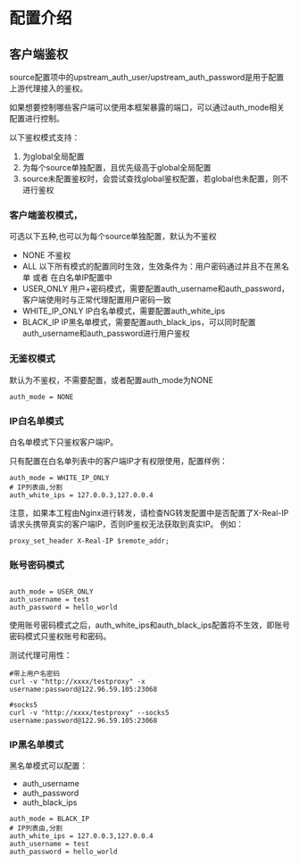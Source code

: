 # 配置介绍

## 客户端鉴权
source配置项中的upstream_auth_user/upstream_auth_password是用于配置上游代理接入的鉴权。

如果想要控制哪些客户端可以使用本框架暴露的端口，可以通过auth_mode相关配置进行控制。

以下鉴权模式支持：
1. 为global全局配置
2. 为每个source单独配置，且优先级高于global全局配置
3. source未配置鉴权时，会尝试查找global鉴权配置，若global也未配置，则不进行鉴权

### 客户端鉴权模式，
可选以下五种,也可以为每个source单独配置，默认为不鉴权
- NONE 不鉴权
- ALL 以下所有模式的配置同时生效，生效条件为：用户密码通过并且不在黑名单 或者 在白名单IP配置中
- USER_ONLY 用户+密码模式，需要配置auth_username和auth_password，客户端使用时与正常代理配置用户密码一致
- WHITE_IP_ONLY IP白名单模式，需要配置auth_white_ips
- BLACK_IP IP黑名单模式，需要配置auth_black_ips，可以同时配置auth_username和auth_password进行用户鉴权

### 无鉴权模式
默认为不鉴权，不需要配置，或者配置auth_mode为NONE

```
auth_mode = NONE
```

### IP白名单模式
白名单模式下只鉴权客户端IP。

只有配置在白名单列表中的客户端IP才有权限使用，配置样例：

```
auth_mode = WHITE_IP_ONLY
# IP列表由,分割
auth_white_ips = 127.0.0.3,127.0.0.4
```

注意，如果本工程由Nginx进行转发，请检查NG转发配置中是否配置了X-Real-IP 请求头携带真实的客户端IP，否则IP鉴权无法获取到真实IP。
例如：
```
proxy_set_header X-Real-IP $remote_addr;
```

### 账号密码模式

```

auth_mode = USER_ONLY
auth_username = test
auth_password = hello_world

```

使用账号密码模式之后，auth_white_ips和auth_black_ips配置将不生效，即账号密码模式只鉴权账号和密码。

测试代理可用性：
```
#带上用户名密码
curl -v "http://xxxx/testproxy" -x username:password@122.96.59.105:23068

#socks5
curl -v "http://xxxx/testproxy" --socks5 username:password@122.96.59.105:23068
```

### IP黑名单模式
黑名单模式可以配置：
- auth_username
- auth_password
- auth_black_ips

```
auth_mode = BLACK_IP
# IP列表由,分割
auth_white_ips = 127.0.0.3,127.0.0.4
auth_username = test
auth_password = hello_world
```